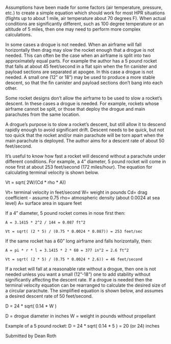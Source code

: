 Assumptions have been made for some factors (air temperature, pressure, etc.) to create a simple equation which should work for most HPR situations (flights up to about 1 mile, air temperature about 70 degrees F). When actual conditions are significantly different, such as 100 degree temperature or an altitude of 5 miles, then one may need to perform more complex calculations.

In some cases a drogue is not needed. When an airframe will fall horizontally then drag may slow the rocket enough that a drogue is not needed. This can often be the case when an airframe is split into two approximately equal parts. For example the author has a 5 pound rocket that falls at about 45 feet/second in a flat spin when the fin canister and payload sections are separated at apogee. In this case a drogue is not needed. A small one (12” or 18”) may be used to produce a more stable descent, so that the fin canister and payload sections don’t bang into each other.

Some rocket designs don’t allow the airframe to be used to slow a rocket’s descent. In these cases a drogue is needed. For example, rockets whose airframe cannot be split, or those that deploy the drogue and main parachutes from the same location.

A drogue’s purpose is to slow a rocket’s descent, but still allow it to descend rapidly enough to avoid significant drift. Descent needs to be quick, but not too quick that the rocket and/or main parachute will be torn apart when the main parachute is deployed. The author aims for a descent rate of about 50 feet/second.

It’s useful to know how fast a rocket will descend without a parachute under different conditions. For example, a 4” diameter, 5 pound rocket will come in nose first at about 253 feet/second (172 miles/hour). The equation for calculating terminal velocity is shown below.

Vt = sqrt( 2W/(Cd \* rho \* A))

Vt= terminal velocity in feet/second W= weight in pounds Cd= drag coefficient - assume 0.75 rho= atmospheric density (about 0.0024 at sea level) A= surface area in square feet

If a 4” diameter, 5 pound rocket comes in nose first then:

    A = 3.1415 * 2^2 / 144 = 0.087 ft^2
    
    Vt = sqrt( (2 * 5) / (0.75 * 0.0024 * 0.087)) = 253 feet/sec

If the same rocket has a 60” long airframe and falls horizontally, then:

    A = pi * r * l = 3.1415 * 2 * 60 = 377 in^2 = 2.6 ft^2
    
    Vt = sqrt( (2 * 5) / (0.75 * 0.0024 * 2.6)) = 46 feet/second

If a rocket will fall at a reasonable rate without a drogue, then one is not needed unless you want a small (12”-18”) one to add stability without significantly affecting the descent rate. If a drogue is needed then the terminal velocity equation can be rearranged to calculate the desired size of a circular parachute. The simplified equation is shown below, and assumes a desired descent rate of 50 feet/second.

D = 24 \* sqrt( 0.14 \* W )

D = drogue diameter in inches W = weight in pounds without propellant

Example of a 5 pound rocket: D = 24 \* sqrt( 0.14 \* 5 ) = 20 (or 24) inches

Submitted by Dean Roth

